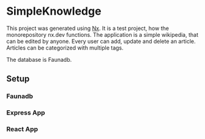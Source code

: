 # SimpleKnowledge

This project was generated using [Nx](https://nx.dev). It is a test project, how the monorepository nx.dev functions.
The application is a simple wikipedia, that can be edited by anyone. 
Every user can add, update and delete an article.
Articles can be categorized with multiple tags.

The database is Faunadb.


## Setup

### Faunadb

### Express App

### React App
